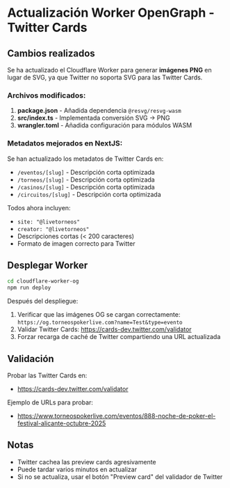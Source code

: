 # Actualización Worker OpenGraph - Twitter Cards

## Cambios realizados

Se ha actualizado el Cloudflare Worker para generar **imágenes PNG** en lugar de SVG, ya que Twitter no soporta SVG para las Twitter Cards.

### Archivos modificados:

1. **package.json** - Añadida dependencia `@resvg/resvg-wasm`
2. **src/index.ts** - Implementada conversión SVG → PNG
3. **wrangler.toml** - Añadida configuración para módulos WASM

### Metadatos mejorados en NextJS:

Se han actualizado los metadatos de Twitter Cards en:

- `/eventos/[slug]` - Descripción corta optimizada
- `/torneos/[slug]` - Descripción corta optimizada
- `/casinos/[slug]` - Descripción corta optimizada
- `/circuitos/[slug]` - Descripción corta optimizada

Todos ahora incluyen:

- `site: "@livetorneos"`
- `creator: "@livetorneos"`
- Descripciones cortas (< 200 caracteres)
- Formato de imagen correcto para Twitter

## Desplegar Worker

```bash
cd cloudflare-worker-og
npm run deploy
```

Después del despliegue:

1. Verificar que las imágenes OG se cargan correctamente: `https://og.torneospokerlive.com?name=Test&type=evento`
2. Validar Twitter Cards: https://cards-dev.twitter.com/validator
3. Forzar recarga de caché de Twitter compartiendo una URL actualizada

## Validación

Probar las Twitter Cards en:

- https://cards-dev.twitter.com/validator

Ejemplo de URLs para probar:

- https://www.torneospokerlive.com/eventos/888-noche-de-poker-el-festival-alicante-octubre-2025

## Notas

- Twitter cachea las preview cards agresivamente
- Puede tardar varios minutos en actualizar
- Si no se actualiza, usar el botón "Preview card" del validador de Twitter
